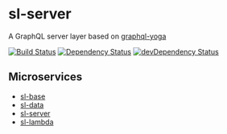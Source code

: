 # sl-server

A GraphQL server layer based on [graphql-yoga](https://github.com/prismagraphql/graphql-yoga)

[![Build Status](https://img.shields.io/circleci/project/github/adriancarriger/sl-server/develop.svg?maxAge=60)](https://circleci.com/gh/adriancarriger/sl-server)
[![Dependency Status](https://img.shields.io/david/adriancarriger/sl-server/develop.svg?maxAge=60)](https://david-dm.org/adriancarriger/sl-server)
[![devDependency Status](https://img.shields.io/david/dev/adriancarriger/sl-server/develop.svg?maxAge=60)](https://david-dm.org/adriancarriger/sl-server?type=dev)

## Microservices

- [sl-base](https://github.com/adriancarriger/sl-base)
- [sl-data](https://github.com/adriancarriger/sl-data)
- [sl-server](https://github.com/adriancarriger/sl-server)
- [sl-lambda](https://github.com/adriancarriger/sl-lambda)
